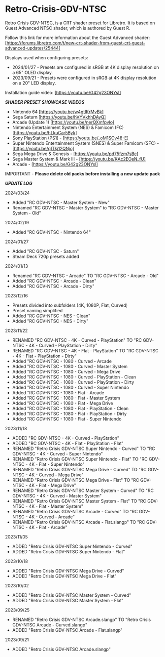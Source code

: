 # Retro-Crisis-GDV-NTSC
Retro Crisis GDV-NTSC, is a CRT shader preset for Libretro. It is based on Guest Advanced NTSC shader, which is authored by Guest R.

Follow this link for more information about the Guest Advanced shader:
[https://forums.libretro.com/t/new-crt-shader-from-guest-crt-guest-advanced-updates/25444]

Displays used when configuring presets:
- 2024/01/27 - Presets are configured in sRGB at 4K display resolution on a 65" OLED display.
- 2023/09/21 - Presets were configured in sRGB at 4K display resolution on a 20" LED display.

Installation guide video:
[https://youtu.be/G42g23ONYsI]



**_SHADER PRESET SHOWCASE VIDEOS_**
- Nintendo 64 [https://youtu.be/w4gtlKrMvBk]
- Sega Saturn [https://youtu.be/hVYVkhhDAyQ]
- Arcade (Update 1) [https://youtu.be/nerQXmfpvlo]
- Nintendo Entertainment System (NES) & Famicom (FC) [https://youtu.be/hLkuCar5Byk]
- Sony PlayStation (PS1) - [https://youtu.be/_oM1SCv48-E]
- Super Nintendo Entertainment System (SNES) & Super Famicom (SFC) - [https://youtu.be/qITkj12QNjo]
- Sega Mega Drive & Genesis - [https://youtu.be/pd75fzm7sBc]
- Sega Master System & Mark III - [https://youtu.be/KAc2EOeN_fU]
- Arcade - [https://youtu.be/G42g23ONYsI]



IMPORTANT - **Please delete old packs before installing a new update pack**



**_UPDATE LOG_**

2024/03/24
- Added "RC GDV-NTSC - Master System - New"
- Renamed "RC GDV-NTSC - Master System" to "RC GDV-NTSC - Master System - Old"

2024/02/19
- Added "RC GDV-NTSC - Nintendo 64"

2024/01/27
- Added "RC GDV-NTSC - Saturn"
- Steam Deck 720p presets added

2024/01/13
- Renamed "RC GDV-NTSC - Arcade" TO "RC GDV-NTSC - Arcade - Old"
- Added "RC GDV-NTSC - Arcade - Clean"
- Added "RC GDV-NTSC - Arcade - Dirty"

2023/12/16
- Presets divided into subfolders (4K, 1080P, Flat, Curved)
- Preset naming simplified
- Added "RC GDV-NTSC - NES - Clean"
- Added "RC GDV-NTSC - NES - Dirty"

2023/11/22
- RENAMED "RC GDV-NTSC - 4K - Curved - PlayStation" TO "RC GDV-NTSC - 4K - Curved - PlayStation - Dirty"
- RENAMED "RC GDV-NTSC - 4K - Flat - PlayStation" TO "RC GDV-NTSC - 4K - Flat - PlayStation - Dirty"
- Added "RC GDV-NTSC - 1080 - Curved - Arcade
- Added "RC GDV-NTSC - 1080 - Curved - Master System
- Added "RC GDV-NTSC - 1080 - Curved - Mega Drive
- Added "RC GDV-NTSC - 1080 - Curved - PlayStation - Clean
- Added "RC GDV-NTSC - 1080 - Curved - PlayStation - Dirty
- Added "RC GDV-NTSC - 1080 - Curved - Super Nintendo
- Added "RC GDV-NTSC - 1080 - Flat - Arcade
- Added "RC GDV-NTSC - 1080 - Flat - Master System
- Added "RC GDV-NTSC - 1080 - Flat - Mega Drive
- Added "RC GDV-NTSC - 1080 - Flat - PlayStation - Clean
- Added "RC GDV-NTSC - 1080 - Flat - PlayStation - Dirty
- Added "RC GDV-NTSC - 1080 - Flat - Super Nintendo

2023/11/18
- ADDED "RC GDV-NTSC - 4K - Curved - PlayStation"
- ADDED "RC GDV-NTSC - 4K - Flat - PlayStation - Flat"
- RENAMED "Retro Crisis GDV-NTSC Super Nintendo - Curved" TO "RC GDV-NTSC - 4K - Curved - Super Nintendo"
- RENAMED "Retro Crisis GDV-NTSC Super Nintendo - Flat" TO "RC GDV-NTSC - 4K - Flat - Super Nintendo"
- RENAMED "Retro Crisis GDV-NTSC Mega Drive - Curved" TO "RC GDV-NTSC - 4K - Curved - Mega Drive"
- RENAMED "Retro Crisis GDV-NTSC Mega Drive - Flat" TO "RC GDV-NTSC - 4K - Flat - Mega Drive"
- RENAMED "Retro Crisis GDV-NTSC Master System - Curved" TO "RC GDV-NTSC - 4K - Curved - Master System"
- RENAMED "Retro Crisis GDV-NTSC Master System - Flat" TO "RC GDV-NTSC - 4K - Flat - Master System"
- RENAMED "Retro Crisis GDV-NTSC Arcade - Curved" TO "RC GDV-NTSC - 4K - Curved - Arcade"
- RENAMED "Retro Crisis GDV-NTSC Arcade - Flat.slangp" TO "RC GDV-NTSC - 4K - Flat - Arcade"

2023/11/05
- ADDED "Retro Crisis GDV-NTSC Super Nintendo - Curved"
- ADDED "Retro Crisis GDV-NTSC Super Nintendo - Flat"

2023/10/18
- ADDED "Retro Crisis GDV-NTSC Mega Drive - Curved"
- ADDED "Retro Crisis GDV-NTSC Mega Drive - Flat"

2023/10/02
- ADDED "Retro Crisis GDV-NTSC Master System - Curved"
- ADDED "Retro Crisis GDV-NTSC Master System - Flat"

2023/09/25
- RENAMED "Retro Crisis GDV-NTSC Arcade.slangp" TO "Retro Crisis GDV-NTSC Arcade - Curved.slangp"
- ADDED "Retro Crisis GDV-NTSC Arcade - Flat.slangp"

2023/09/21
- ADDED "Retro Crisis GDV-NTSC Arcade.slangp"
